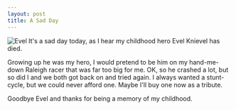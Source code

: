 ```yaml
--- 
layout: post
title: A Sad Day
---
```

![Evel](http://upload.wikimedia.org/wikipedia/commons/thumb/5/5e/At_Home_With_Evel_Knievel.jpg/225px-At_Home_With_Evel_Knievel.jpg)
It's a sad day today, as I hear my childhood hero Evel Knievel has died. 

Growing up he was my hero, I would pretend to be him on my hand-me-down Raleigh racer that was far too big for me. OK, so he crashed a lot, but so did I and we both got back on and tried again. I always wanted a stunt-cycle, but we could never afford one. Maybe I'll buy one now as a tribute. 

Goodbye Evel and thanks for being a memory of my childhood.
